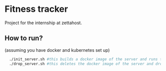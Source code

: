 # Fitness tracker 
Project for the internship at zettahost. 

## How to run?

(assuming you have docker and kubernetes set up)
```bash
  ./init_server.sh #this builds a docker image of the server and runs the kubernetes configuration
  ./drop_server.sh #this deletes the docker image of the server and drops the kubernetes configuration
```
